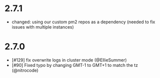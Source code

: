 # 2.7.1

- changed: using our custom pm2 repos as a dependency (needed to fix issues with multiple instances)

# 2.7.0

- [#129] fix overwrite logs in cluster mode (@EllieSummer)
- [#90] Fixed typo by changing GMT-1 to GMT+1 to match the tz (@nitrocode)
